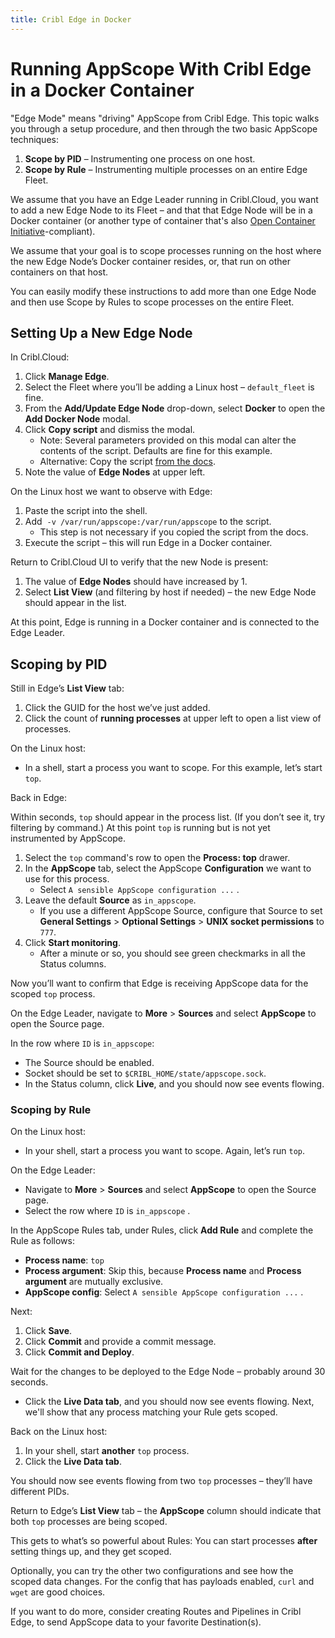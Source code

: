 ```yaml
---
title: Cribl Edge in Docker
---
```


# Running AppScope With Cribl Edge in a Docker Container

"Edge Mode" means "driving" AppScope from Cribl Edge. This topic walks you through a setup procedure, and then through the two basic AppScope techniques:

1. **Scope by PID** – Instrumenting one process on one host.
2. **Scope by Rule** – Instrumenting multiple processes on an entire Edge Fleet.

We assume that you have an Edge Leader running in Cribl.Cloud, you want to add a new Edge Node to its Fleet – and that that Edge Node will be in a Docker container (or another type of container that's also [Open Container Initiative](https://opencontainers.org/)-compliant).

We assume that your goal is to scope processes running on the host where the new Edge Node’s Docker container resides, or, that run on other containers on that host.

You can easily modify these instructions to add more than one Edge Node and then use Scope by Rules to scope processes on the entire Fleet.

## Setting Up a New Edge Node

In Cribl.Cloud:

1. Click **Manage Edge**.
2. Select the Fleet where you’ll be adding a Linux host – `default_fleet` is fine.
3. From the **Add/Update Edge Node** drop-down, select **Docker** to open the **Add Docker Node** modal.
4. Click **Copy script** and dismiss the modal.
    - Note: Several parameters provided on this modal can alter the contents of the script. Defaults are fine for this example.
    - Alternative: Copy the script [from the docs](https://docs.cribl.io/edge/deploy-running-docker).
1. Note the value of **Edge Nodes** at upper left.

On the Linux host we want to observe with Edge:

1. Paste the script into the shell.
2. Add  `-v /var/run/appscope:/var/run/appscope` to the script.
    - This step is not necessary if you copied the script from the docs.
3. Execute the script – this will run Edge in a Docker container.   

Return to Cribl.Cloud UI to verify that the new Node is present:

1. The value of **Edge Nodes** should have increased by 1.
2. Select **List View** (and filtering by host if needed) – the new Edge Node should appear in the list.  

At this point, Edge is running in a Docker container and is connected to the Edge Leader.  

## Scoping by PID

Still in Edge’s **List View** tab:

1. Click the GUID for the host we’ve just added.
2. Click the count of **running processes** at upper left to open a list view of processes.

On the Linux host: 

- In a shell, start a process you want to scope.  For this example, let’s start `top`.  

Back in Edge: 

Within seconds, `top` should appear in the process list. (If you don’t see it, try filtering by command.) At this point `top` is running but is not yet instrumented by AppScope.

1. Select the `top` command's row to open the **Process: top** drawer.
2. In the **AppScope** tab, select the AppScope **Configuration** we want to use for this process. 
    - Select `A sensible AppScope configuration ...` .  
3. Leave the default **Source** as `in_appscope`.
    - If you use a different AppScope Source, configure that Source to set **General Settings** > **Optional Settings** > **UNIX socket permissions** to `777`.
4. Click **Start monitoring**.  
    - After a minute or so, you should see green checkmarks in all the Status columns.

Now you’ll want to confirm that Edge is receiving AppScope data for the scoped `top` process.

On the Edge Leader, navigate to **More** > **Sources** and select **AppScope** to open the Source page. 

In the row where `ID` is `in_appscope`: 
- The Source should be enabled.
- Socket should be set to `$CRIBL_HOME/state/appscope.sock`.  
- In the Status column, click **Live**, and you should now see events flowing.

### Scoping by Rule

On the Linux host: 

- In your shell, start a process you want to scope.  Again, let’s  run `top`.  

On the Edge Leader:

- Navigate to **More** > **Sources** and select **AppScope** to open the Source page. 
- Select the row where `ID` is `in_appscope` .

In the AppScope Rules tab, under Rules, click **Add Rule** and complete the Rule as follows:

- **Process name**: `top`
- **Process argument**: Skip this, because **Process name** and **Process argument** are mutually exclusive.
- **AppScope config**: Select `A sensible AppScope configuration ...` .  

Next:

1. Click **Save**.
2. Click **Commit** and provide a commit message. 
3. Click **Commit and Deploy**.

Wait for the changes to be deployed to the Edge Node – probably around 30 seconds. 

- Click the **Live Data tab**, and you should now see events flowing. Next, we'll show that any process matching your Rule gets scoped.

Back on the Linux host:

1. In your shell, start **another** `top` process.
2. Click the **Live Data tab**.
   
You should now see events flowing from two `top` processes – they’ll have different PIDs.

Return to Edge’s **List View** tab – the **AppScope** column should indicate that both `top` processes are being scoped.

This gets to what’s so powerful about Rules: You can start processes **after** setting things up, and they get scoped.

Optionally, you can try the other two configurations and see how the scoped data changes. For the config that has payloads enabled, `curl` and `wget` are good choices.

If you want to do more, consider creating Routes and Pipelines in Cribl Edge, to send AppScope data to your favorite Destination(s).
